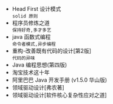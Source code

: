 - Head First 设计模式  
  `solid 原则`   
- 程序员修炼之道  
  `保持好奇,多才多艺`   
- java 函数式编程   
  `命令者模式,异步编程`   
- 重构-改善既有代码的设计[第2版]  
  `代码的异味`   
- Java 编程思想(第四版)  
- 淘宝技术这十年  
- 阿里巴巴 Java 开发手册 (v1.5.0 华山版)  
- 领域驱动设计[弗农著]  
- 领域驱动设计[软件核心复杂性应对之道]  
